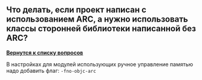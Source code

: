 ## Что делать, если проект написан с использованием ARC, а нужно использовать классы сторонней библиотеки написанной без ARC?

[**Вернутся к списку вопросов**](https://github.com/Torlopov-Andrey/hh_interview_ios/blob/master/readme.md)

В настройках для модулей использующих ручное управление памятью надо добавить флаг: `-fno-objc-arc`
